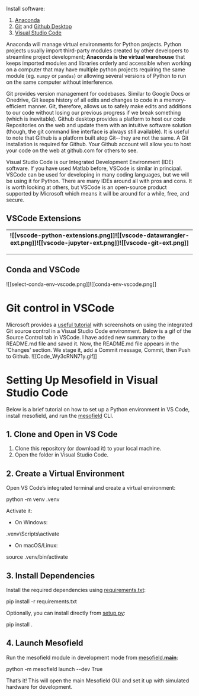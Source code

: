 
Install software:

1. [Anaconda](https://www.anaconda.com/download/success)
2. [Git](https://git-scm.com/downloads) and [Github Desktop](https://desktop.github.com/download/)
3. [Visual Studio Code](https://code.visualstudio.com/)

Anaconda will manage virtual environments for Python projects. Python projects usually import third-party modules created by other developers to streamline project development; **Anaconda is the virtual warehouse** that keeps imported modules and libraries orderly and accessible when working on a computer that may have multiple python projects requiring the same module (eg. `numpy` or `pandas`) or allowing several versions of Python to run on the same computer without interference.

Git provides version management for codebases. Similar to Google Docs or Onedrive, Git keeps history of all edits and changes to code in a memory-efficient manner. Git, therefore, allows us to safely make edits and additions to our code without losing our previous progress if we break something (which is inevitable). Github desktop provides a platform to host our code Repositories on the web and update them with an intuitive software solution (though, the git command line interface is always still available). It is useful to note that Github is a platform built atop Git--they are not the same. A Git installation is required for Github. Your Github account will allow you to host your code on the web at github.com for others to see. 

Visual Studio Code is our Integrated Development Environment (IDE) software. If you have used Matlab before, VSCode is similar in principal. VSCode can be used for developing in many coding languages, but we will be using it for Python. There are many IDEs around all with pros and cons. It is worth looking at others, but VSCode is an open-source product supported by Microsoft which means it will be around for a while, free, and secure. 

## VSCode Extensions

| ![[vscode-python-extensions.png]]![[vscode-datawrangler-ext.png]]![[vscode-jupyter-ext.png]]![[vscode-git-ext.png]] |
| ------------------------------------------------------------------------------------------------------------------- |

---
## Conda and VSCode

![[select-conda-env-vscode.png]]![[conda-env-vscode.png]]

# Git control in VSCode
Microsoft provides a [useful tutorial](https://code.visualstudio.com/docs/sourcecontrol/overview) with screenshots on using the integrated Git source control in a Visual Studio Code environment. Below is a gif of the Source Control tab in VSCode. I have added new summary to the README.md file and saved it. Now, the README.md file appears in the 'Changes' section. We stage it, add a Commit message, Commit, then Push to Github.
![[Code_Wy3cRNN71y.gif]]

# Setting Up Mesofield in Visual Studio Code

Below is a brief tutorial on how to set up a Python environment in VS Code, install mesofield, and run the [mesofield](vscode-file://vscode-app/c:/Users/cakei/AppData/Local/Programs/Microsoft%20VS%20Code/resources/app/out/vs/code/electron-sandbox/workbench/workbench.html) CLI.

## 1. Clone and Open in VS Code

1. Clone this repository (or download it) to your local machine.
2. Open the folder in Visual Studio Code.

## 2. Create a Virtual Environment

Open VS Code’s integrated terminal and create a virtual environment:

python -m venv .venv

Activate it:

- On Windows:

.venv\Scripts\activate

- On macOS/Linux:

source .venv/bin/activate

## 3. Install Dependencies

Install the required dependencies using [requirements.txt](vscode-file://vscode-app/c:/Users/cakei/AppData/Local/Programs/Microsoft%20VS%20Code/resources/app/out/vs/code/electron-sandbox/workbench/workbench.html):

pip install -r requirements.txt

Optionally, you can install directly from [setup.py](vscode-file://vscode-app/c:/Users/cakei/AppData/Local/Programs/Microsoft%20VS%20Code/resources/app/out/vs/code/electron-sandbox/workbench/workbench.html):

pip install .

## 4. Launch Mesofield

Run the mesofield module in development mode from [mesofield.__main__](vscode-file://vscode-app/c:/Users/cakei/AppData/Local/Programs/Microsoft%20VS%20Code/resources/app/out/vs/code/electron-sandbox/workbench/workbench.html):

python -m mesofield launch --dev True

That’s it! This will open the main Mesofield GUI and set it up with simulated hardware for development.